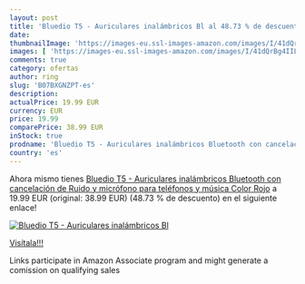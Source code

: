 ```yaml
---
layout: post
title: 'Bluedio T5 - Auriculares inalámbricos Bl al 48.73 % de descuento'
date: 
thumbnailImage: 'https://images-eu.ssl-images-amazon.com/images/I/41dQrBg4IIL._SL200_.jpg'
images: [ 'https://images-eu.ssl-images-amazon.com/images/I/41dQrBg4IIL._SL200_.jpg' ]
comments: true
category: ofertas
author: ring
slug: 'B07BXGNZPT-es'
description:
actualPrice: 19.99 EUR
currency: EUR
price: 19.99
comparePrice: 38.99 EUR
inStock: true
prodname: 'Bluedio T5 - Auriculares inalámbricos Bluetooth con cancelación de Ruido y micrófono para teléfonos y música  Color Rojo'
country: 'es'
---
```


Ahora mismo tienes [Bluedio T5 - Auriculares inalámbricos Bluetooth con cancelación de Ruido y micrófono para teléfonos y música  Color Rojo](https://www.amazon.es/dp/B07BXGNZPT/?tag=tolees-21) a 19.99 EUR (original: 38.99 EUR) (48.73 %  de descuento) en el siguiente enlace!

[![Bluedio T5 - Auriculares inalámbricos Bl](https://images-eu.ssl-images-amazon.com/images/I/41dQrBg4IIL._SL200_.jpg)](https://www.amazon.es/dp/B07BXGNZPT/?tag=tolees-21)

[Visítala!!!](https://www.amazon.es/dp/B07BXGNZPT/?tag=tolees-21)

Links participate in Amazon Associate program and might generate a comission on qualifying sales
